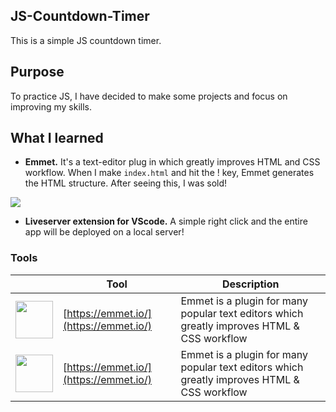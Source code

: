 ## JS-Countdown-Timer

This is a simple JS countdown timer.

## Purpose

To practice JS, I have decided to make some projects and focus on improving my skills.

## What I learned

- **Emmet.**  It's a text-editor plug in which greatly improves HTML and CSS workflow.  When I make `index.html` and hit the ! key, Emmet generates the HTML structure.  After seeing this, I was sold!

<img src = https://miro.medium.com/max/764/1*wgJno5JeA8C6HqiMUd7Uig.png>

- **Liveserver extension for VScode.**  A simple right click and the entire app will be deployed on a local server!

### Tools

|       | Tool                                                               | Description                                                                  |
| :---: | ------------------------------------------------------------------ | ---------------------------------------------------------------------- |
| <img src="https://emmet.io/-/4076541266/i/logo.svg" height="auto" width="60"> | [https://emmet.io/](https://emmet.io/) | Emmet is a plugin for many popular text editors which greatly improves HTML & CSS workflow      
| <img src="https://emmet.io/-/4076541266/i/logo.svg" height="auto" width="60"> | [https://emmet.io/](https://emmet.io/) | Emmet is a plugin for many popular text editors which greatly improves HTML & CSS workflow      


